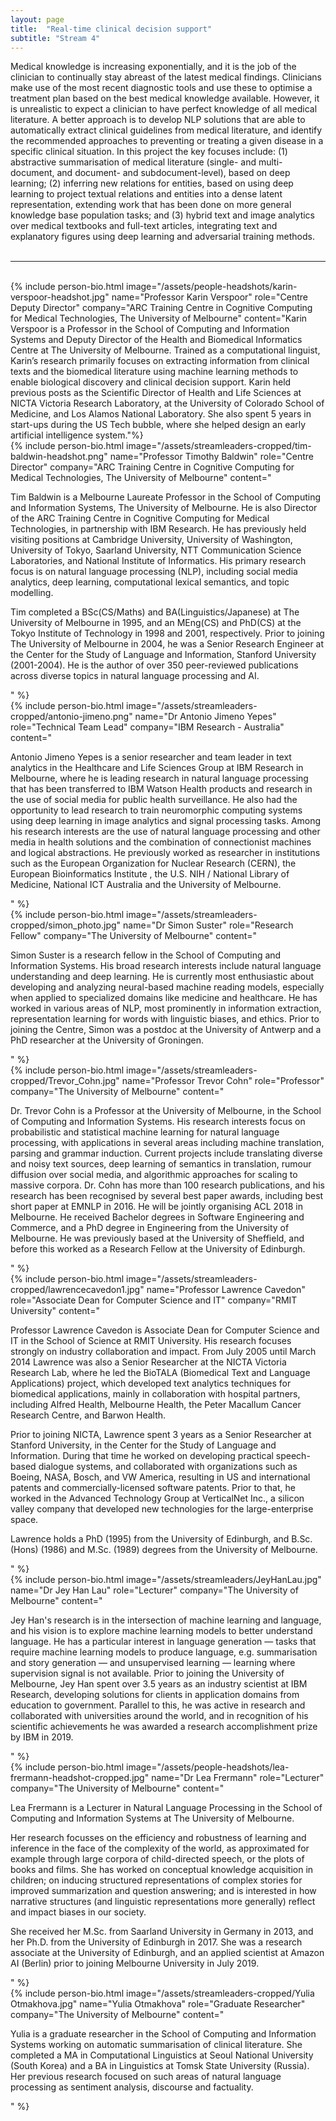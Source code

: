 ```yaml
---
layout: page
title:  "Real-time clinical decision support"
subtitle: "Stream 4"
---
```

Medical knowledge is increasing exponentially, and it is the job of the clinician to continually stay abreast of the latest medical findings. Clinicians make use of the most recent diagnostic tools and use these to optimise a treatment plan based on the best medical knowledge available. However, it is unrealistic to expect a clinician to have perfect knowledge of all medical literature. A better approach is to develop NLP solutions that are able to automatically extract clinical guidelines from medical literature, and identify the recommended approaches to preventing or treating a given disease in a specific clinical situation. In this project the key focuses include: (1) abstractive summarisation of medical literature (single- and multi-document, and document- and subdocument-level), based on deep learning; (2) inferring new relations for entities, based on using deep learning to project textual relations and entities into a dense latent representation, extending work that has been done on more general knowledge base population tasks; and (3) hybrid text and image analytics over medical textbooks and full-text articles, integrating text and explanatory figures using deep learning and adversarial training methods.
<br><br>
<hr>
<br>
{% include person-bio.html
image="/assets/people-headshots/karin-verspoor-headshot.jpg"
name="Professor Karin Verspoor"
role="Centre Deputy Director"
company="ARC Training Centre in Cognitive Computing for Medical Technologies, The University of Melbourne"
content="Karin Verspoor is a Professor in the School of Computing and Information Systems and Deputy Director of the Health and Biomedical Informatics Centre at The University of Melbourne. Trained as a computational linguist, Karin’s research primarily focuses on extracting information from clinical texts and the biomedical literature using machine learning methods to enable biological discovery and clinical decision support. Karin held previous posts as the Scientific Director of Health and Life Sciences at NICTA Victoria Research Laboratory, at the University of Colorado School of Medicine, and Los Alamos National Laboratory. She also spent 5 years in start-ups during the US Tech bubble, where she helped design an early artificial intelligence system."%}
<br>
{% include person-bio.html
image="/assets/streamleaders-cropped/tim-baldwin-headshot.png"
name="Professor Timothy Baldwin"
role="Centre Director"
company="ARC Training Centre in Cognitive Computing for Medical Technologies, The University of Melbourne"
content="<p>Tim Baldwin is a Melbourne Laureate Professor in the School of Computing and Information Systems, The University of Melbourne. He is also Director of the ARC Training Centre in Cognitive Computing for Medical Technologies, in partnership with IBM Research. He has previously held visiting positions at Cambridge University, University of Washington, University of Tokyo, Saarland University, NTT Communication Science Laboratories, and National Institute of Informatics. His primary research focus is on natural language processing (NLP), including social media analytics, deep learning, computational lexical semantics, and topic modelling.</p>
<p>Tim completed a BSc(CS/Maths) and BA(Linguistics/Japanese) at The University of Melbourne in 1995, and an MEng(CS) and PhD(CS) at the Tokyo Institute of Technology in 1998 and 2001, respectively. Prior to joining The University of Melbourne in 2004, he was a Senior Research Engineer at the Center for the Study of Language and Information, Stanford University (2001-2004). He is the author of over 350 peer-reviewed publications across diverse topics in natural language processing and AI.</p>"
%}
<br>{% include person-bio.html
image="/assets/streamleaders-cropped/antonio-jimeno.png"
name="Dr Antonio Jimeno Yepes"
role="Technical Team Lead"
company="IBM Research - Australia"
content="<p>Antonio Jimeno Yepes is a senior researcher and team leader in text analytics in the Healthcare and Life Sciences Group at IBM Research in Melbourne, where he is leading research in natural language processing that has been transferred to IBM Watson Health products and research in the use of social media for public health surveillance. He also had the opportunity to lead research to train neuromorphic computing systems using deep learning in image analytics and signal processing tasks. Among his research interests are the use of natural language processing and other media in health solutions and the combination of connectionist machines and logical abstractions. He previously worked as researcher in institutions such as the European Organization for Nuclear Research (CERN), the European Bioinformatics Institute , the U.S. NIH / National Library of Medicine, National ICT Australia and the University of Melbourne.</p>"
%}
<br>
{% include person-bio.html
image="/assets/streamleaders-cropped/simon_photo.jpg"
name="Dr Simon Suster"
role="Research Fellow"
company="The University of Melbourne"
content="<p>Simon Suster is a research fellow in the School of Computing and Information Systems. His broad research interests include natural language understanding and deep learning. He is currently most enthusiastic about developing and analyzing neural-based machine reading models, especially when applied to specialized domains like medicine and healthcare. He has worked in various areas of NLP, most prominently in information extraction, representation learning for words with linguistic biases, and ethics. Prior to joining the Centre, Simon was a postdoc at the University of Antwerp and a PhD researcher at the University of Groningen.</p>"
%}
<br>
{% include person-bio.html
image="/assets/streamleaders-cropped/Trevor_Cohn.jpg"
name="Professor Trevor Cohn"
role="Professor"
company="The University of Melbourne"
content="<p>Dr. Trevor Cohn is a Professor at the University of Melbourne, in the School of Computing and Information Systems. His research interests focus on probabilistic and statistical machine learning for natural language processing, with applications in several areas including machine translation, parsing and grammar induction. Current projects include translating diverse and noisy text sources, deep learning of semantics in translation, rumour diffusion over social media, and algorithmic approaches for scaling to massive corpora. Dr. Cohn has more than 100 research publications, and his research has been recognised by several best paper awards, including best short paper at EMNLP in 2016. He will be jointly organising ACL 2018 in Melbourne. He received Bachelor degrees in Software Engineering and Commerce, and a PhD degree in Engineering from the University of Melbourne. He was previously based at the University of Sheffield, and before this worked as a Research Fellow at the University of Edinburgh.</p>"
%}
<br>{% include person-bio.html
image="/assets/streamleaders-cropped/lawrencecavedon1.jpg"
name="Professor Lawrence Cavedon"
role="Associate Dean for Computer Science and IT"
company="RMIT University"
content="<p>Professor Lawrence Cavedon is Associate Dean for Computer Science and IT in the School of Science at RMIT University. His research focuses strongly on industry collaboration and impact.  From July 2005 until March 2014 Lawrence was also a Senior Researcher at the NICTA Victoria Research Lab, where he led the BioTALA (Biomedical Text and Language Applications) project, which developed text analytics techniques for biomedical applications, mainly in collaboration with hospital partners, including Alfred Health, Melbourne Health, the Peter Macallum Cancer Research Centre, and Barwon Health.</p>
<p>Prior to joining NICTA, Lawrence spent 3 years as a Senior Researcher at Stanford University, in the Center for the Study of Language and Information. During that time he worked on developing practical speech-based dialogue systems, and collaborated with organizations such as Boeing, NASA, Bosch, and VW America, resulting in US and international patents and commercially-licensed software patents. Prior to that, he worked in the Advanced Technology Group at VerticalNet Inc., a silicon valley company that developed new technologies for the large-enterprise space.</p>
<p>Lawrence holds a PhD (1995) from the University of Edinburgh, and B.Sc. (Hons) (1986) and M.Sc. (1989) degrees from the University of Melbourne.</p>"
%}
<br>
{% include person-bio.html
image="/assets/streamleaders/JeyHanLau.jpg"
name="Dr Jey Han Lau"
role="Lecturer"
company="The University of Melbourne"
content="<p>Jey Han's research is in the intersection of machine learning and language, and his vision is to explore machine learning models to better understand language. He has a particular interest in language generation — tasks that require machine learning models to produce language, e.g. summarisation and story generation — and unsupervised learning — learning where supervision signal is not available. Prior to joining the University of Melbourne, Jey Han spent over 3.5 years as an industry scientist at IBM Research, developing solutions for clients in application domains from education to government. Parallel to this, he was active in research and collaborated with universities around the world, and in recognition of his scientific achievements he was awarded a research accomplishment prize by IBM in 2019.</p>"
%}
<br>
{% include person-bio.html
image="/assets/people-headshots/lea-frermann-headshot-cropped.jpg"
name="Dr Lea Frermann"
role="Lecturer"
company="The University of Melbourne"
content="<p>Lea Frermann is a Lecturer in Natural Language Processing in the School of Computing and Information Systems at The University of Melbourne.</p>
<p>Her research focusses on the efficiency and robustness of learning and inference in the face of the complexity of the world, as approximated for example through large corpora of child-directed speech, or the plots of books and films. She has worked on conceptual knowledge acquisition in children; on inducing structured representations of complex stories for improved summarization and question answering; and is interested in how narrative structures (and linguistic representations more generally) reflect and impact biases in our society.</p>
<p>She received her M.Sc. from Saarland University in Germany in 2013, and her Ph.D. from the University of Edinburgh in 2017. She was a research associate at the University of Edinburgh, and an applied scientist at Amazon AI (Berlin) prior to joining Melbourne University in July 2019.</p>"
%}
<br>
{% include person-bio.html
image="/assets/streamleaders-cropped/Yulia Otmakhova.jpg"
name="Yulia Otmakhova"
role="Graduate Researcher"
company="The University of Melbourne"
content="<p>Yulia is a graduate researcher in the School of Computing and Information Systems working on automatic summarisation of clinical literature. She completed a MA in Computational Linguistics at Seoul National University (South Korea) and a BA in Linguistics at Tomsk State University (Russia). Her previous research focused on such areas of natural language processing as sentiment analysis, discourse and factuality.</p>"
%}
<br>
